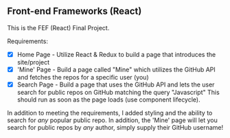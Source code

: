 ## Front-end Frameworks (React)

This is the FEF (React) Final Project.

Requirements:
- [x] Home Page - Utilize React & Redux to build a page that introduces the site/project
- [x] 'Mine' Page - Build a page called "Mine" which utilizes the GitHub API and fetches the repos for a specific user (you)
- [x] Search Page - Build a page that uses the GitHub API and lets the user search for public repos on GitHub matching the query "Javascript"
  This should run as soon as the page loads (use component lifecycle).

In addition to meeting the requirements, I added styling and the ability to search for _any_ popular public repo. In addition, the 'Mine' page will let you search for public repos by _any_ author, simply supply their GitHub username!